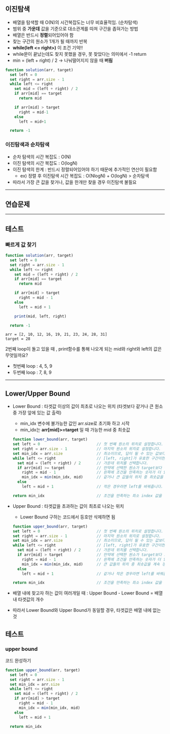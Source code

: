 ## 이진탐색

- 배열을 탐색할 때 O(N)의 시간복잡도는 너무 비효율적임. (순차탐색)
- 범위 중 **가운데** 값을 기준으로 대소관계를 따져 구간을 좁혀가는 방법
- 배열은 반드시 **정렬**되어있어야 함
- 찾는 구간의 원소가 1개가 될 때까지 반복
- **while(left <= right>)** 이 조건 기억!!
- while문이 끝났는데도 찾지 못했을 경우, 못 찾았다는 의미에서 -1 return
- min = (left + right) / 2 -> 나눠떨어지지 않을 때 **버림**

```js
function solution(arr, target)
  set left = 0
  set right = arr.size - 1
  while left <= right
    set mid = (left + right) / 2
    if arr[mid] == target
      return mid

    if arr[mid] > target
      right = mid-1
    else
      left = mid+1

  return -1
```

### 이진탐색과 순차탐색

- 순차 탐색의 시간 복잡도 : O(N)
- 이진 탐색의 시간 복잡도 : O(logN)
- 이진 탐색의 한계 : 반드시 정렬되어있어야 하기 때문에 추가적인 연산이 필요함
  - ex) 정렬 후 이진탐색 시간 복잡도 : O(NlogN) + O(logN) > 순차탐색
- 따라서 가장 큰 값을 찾거나, 값을 한개만 찾을 경우 이진탐색 불필요

---

## 연습문제

---

## 테스트

### 빠르게 값 찾기

```js
function solution(arr, target)
  set left = 0
  set right = arr.size - 1
  while left <= right
    set mid = (left + right) / 2
    if arr[mid] == target
      return mid

    if arr[mid] > target
      right = mid - 1
    else
      left = mid + 1

    print(mid, left, right)

  return -1
```

```
arr = [2, 10, 12, 16, 19, 21, 23, 24, 28, 31]
target = 28
```

2번째 loop이 돌고 있을 때 , print함수를 통해 나오게 되는 mid와 right와 left의 값은 무엇일까요?

- 첫번째 loop : 4, 5, 9
- 두번째 loop : 7, 8, 9

---

## Lower/Upper Bound

- Lower Bound : 타겟값 이상의 값이 최초로 나오는 위치 (타겟보다 같거나 큰 원소 중 가장 앞에 있는 값 출력)

  - min_idx 변수에 불가능한 값인 arr.size로 초기화 하고 시작
  - min_idx는 **arr[mid]>=target** 일 때 가능한 mid 중 최솟값

  ```js
  function lower_bound(arr, target)
  set left = 0                         // 첫 번째 원소의 위치로 설정합니다.
  set right = arr.size - 1             // 마지막 원소의 위치로 설정합니다.
  set min_idx = arr.size               // 최소이므로, 답이 될 수 있는 값보다 더 큰 값으로 설정합니다.
  while left <= right                  // [left, right]가 유효한 구간이면 계속 수행합니다.
    set mid = (left + right) / 2       // 가운데 위치를 선택합니다.
    if arr[mid] >= target              // 만약에 선택한 원소가 target보다 같거나 크다면
      right = mid - 1                  // 왼쪽에 조건을 만족하는 숫자가 더 있을 가능성 때문에 right를 바꿔줍니다.
      min_idx = min(min_idx, mid)      // 같거나 큰 값들의 위치 중 최솟값을 계속 갱신해줍니다.
    else
      left = mid + 1                   // 작은 경우라면 left를 바꿔줍니다.

  return min_idx                       // 조건을 만족하는 최소 index 값을 반환합니다.

  ```

- Upper Bound : 타겟값을 초과하는 값이 최초로 나오는 위치

  - Lower Bound 구하는 코드에서 등호만 삭제하면 됨

  ```js
  function upper_bound(arr, target)
  set left = 0                         // 첫 번째 원소의 위치로 설정합니다.
  set right = arr.size - 1             // 마지막 원소의 위치로 설정합니다.
  set min_idx = arr.size               // 최소이므로, 답이 될 수 있는 값보다 더 큰 값으로 설정합니다.
  while left <= right                  // [left, right]가 유효한 구간이면 계속 수행합니다.
    set mid = (left + right) / 2       // 가운데 위치를 선택합니다.
    if arr[mid] > target               // 만약에 선택한 원소가 target보다 크다면
      right = mid - 1                  // 왼쪽에 조건을 만족하는 숫자가 더 있을 가능성 때문에 right를 바꿔줍니다.
      min_idx = min(min_idx, mid)      // 큰 값들의 위치 중 최솟값을 계속 갱신해줍니다.
    else
      left = mid + 1                   // 같거나 작은 경우라면 left를 바꿔줍니다.

  return min_idx                       // 조건을 만족하는 최소 index 값을 반환합니다.

  ```

- 배열 내에 찾고자 하는 값이 여러개일 때 : Upper Bound - Lower Bound = 배열 내 타겟값의 개수
- 따라서 Lower Bound와 Upper Bound가 동일할 경우, 타겟값은 배열 내에 없는 것

## 테스트

### upper bound

코드 완성하기

```js
function upper_bound(arr, target)
  set left = 0
  set right = arr.size - 1
  set min_idx = arr.size
  while left <= right
    set mid = (left + right) / 2
    if arr[mid] > target
      right = mid - 1
      min_idx = min(min_idx, mid)
    else
      left = mid + 1

  return min_idx
```

